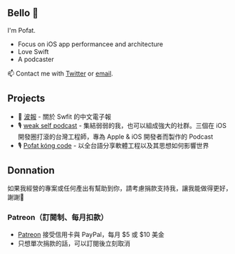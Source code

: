 ## Bello 👋

I'm Pofat.

- Focus on iOS app performancee and architecture
- Love Swift
- A podcaster

📫 Contact me with [Twitter](https://twitter.com/@PofatTseng) or [email](mailto:tjazzter@gmail.com). 

## Projects

- 📰 [波報](https://pofat.substack.com) - 關於 Swfit 的中文電子報
- 🎙️ [weak self podcast](https://weakself.dev) - 集結弱弱的我，也可以組成強大的社群。三個在 iOS 開發圈打滾的台灣工程師，專為 Apple & iOS 開發者而製作的 Podcast
- 🎙️ [Pofat kóng code](https://kongcode.tw) - 以全台語分享軟體工程以及其思想如何影響世界

## Donnation

如果我經營的專案或任何產出有幫助到你，請考慮捐款支持我，讓我能做得更好，謝謝🙏

### Patreon（訂閱制、每月扣款）
- [Patreon](https://www.patreon.com/pofat) 接受信用卡與 PayPal，每月 $5 或 $10 美金
- 只想單次捐款的話，可以訂閱後立刻取消




